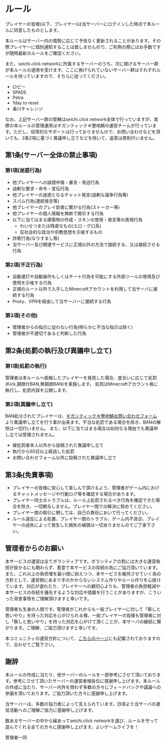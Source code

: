 # ルール

プレイヤーの皆様(以下、プレイヤー)は当サーバーにログインした時点で本ルールに同意したものとします。

本ルールはサーバー内の情勢に応じて予告なく更新されることがあります。その際プレイヤーに個別通知することは致しませんので、ご利用の際にはお手数ですが随時最新のルールをご確認ください。

また、seichi.click networkに所属するサーバーのうち、次に掲げるサーバー群が本ルールの適用を受けます。ここに掲げられていないサーバー群はそれぞれルールを持っていますので、そちらに従ってください。

* ロビー
* SPADE
* Petra
* 1day to reset
* 香川チャレンジ

なお、上記サーバー群の管轄はseichi.click network全体で行っていますが、実際の本ルールの管理運用はギガンティック☆整地鯖の運営チームが行っています。ただし、恒常的なサポートは行っておりませんので、お問い合わせなどを頂いても、2条2項に基づく異議申し立てなどを除いて、返答は原則行いません。

## 第1条(サーバー全体の禁止事項)

### 第1項(迷惑行為)

* 他プレイヤーへの誹謗中傷・暴言・脅迫行為
* 過剰な要求・命令・宣伝行為
* 他プレイヤーの迷惑となるチャット発言(過剰な論争行為等)
* スパム行為(連続発言等)
* 他プレイヤーのプレイ妨害に繋がる行為(ストーカー等)
* 他プレイヤーの個人情報を無断で開示する行為
* 以下に当てはまる建築物の作成・スキンの使用・発言等の表現行為
  * わいせつまたは残虐なもの(エロ・グロ系)
  * 反社会的な政治や宗教思想を示唆するもの
* 詐欺行為(なりすまし等)
* 当サーバー及び関連サービスに正規以外の方法で接続する、又は接続させる行為

### 第2項(不正行為)

* 自動連打や自動操作もしくはチート行為を可能にする外部ツールの使用及び使用を示唆する行為
* 正規のルート以外で入手したMinecraftアカウントを利用して当サーバに接続する行為
* Proxy、VPNを経由して当サーバーに接続する行為

### 第3項(その他)

* 管理者からの指示に従わない行為(明らかに不当な指示は除く)
* 管理者が不適切であると判断した行為

## 第2条(処罰の執行及び異議申し立て)

### 第1項(処罰の執行)

管理者は本ルールへ抵触したプレイヤーを発見した場合、度合いに応じて処罰(Kick,期限付BAN,無期限BAN)を実施します。
処罰はMinecraftアカウント毎に執行し、処罰内容を公開します。

### 第2項(異議申し立て)

BAN処分されたプレイヤーは、[ギガンティック☆整地鯖お問い合わせフォーム](https://www.seichi.network/access)より異議申し立てを行う事が出来ます。不当な処罰である場合を除き、BANの解除は一切行いません。
また、以下に当てはまる場合は如何なる理由でも異議申し立ては受理されません。

* 被処罰者本人以外から投稿された異議申し立て
* 執行から60日以上経過した処罰
* お問い合わせフォーム以外に投稿された異議申し立て

## 第3条(免責事項)

* プレイヤーの皆様に安心して楽しんで頂けるよう、管理者がゲーム内におけるチャットメッセージや行動ログ等を確認する場合があります。
* プレイヤー同士のトラブルは、ルール上処罰されるべき行為を確認できた場合を除き、一切関与しません。プレイヤー間での解決に努めてください。
* プレイヤー間の取引に関しては、自己の責任において行ってください。
* ルール違反による処置、プレイヤー間のトラブル、ゲーム内不具合、プレイヤーの過失によって発生した損失の補償は一切ありませんのでご了承下さい。

## 管理者からのお願い

本サービスの運営は全てボランティアです。ボランティアの割には大きな運営負担が掛かるにも関わらず、善意で本サービスの存続の為にご協力頂いています。また、これ以上の負担増を最小限に抑えつつ、本サービスを維持させていく為の方針として、運営側にあまり手のかからないシステム作りやルール作りを心掛けています。対応が遅れたり、プレイヤーへの親切心よりも、管理者の負担軽減や本サービスの存続を優先するような対応や措置を行うことがありますが、こういった背景事情をご理解頂けますと幸いです。

管理者も生身の人間です。管理者がこれからも一般プレイヤーに対して「察しと思いやり」を持った対応を心がけられる様、一般プレイヤーの皆様も管理者に対し「察しと思いやり」を持った対応を心がけて頂くことが、本サーバの継続に繋がります。ご理解、ご協力頂けますと幸いです。

本コミュニティの運営方針について、[こちらのページ](https://redmine.seichi.click/projects/public/wiki/%E9%81%8B%E5%96%B6%E3%83%81%E3%83%BC%E3%83%A0%E7%B7%8F%E5%90%88%E3%82%AC%E3%82%A4%E3%83%89%E3%83%A9%E3%82%A4%E3%83%B3(%E6%8A%9C%E7%B2%8B))にも記載されておりますので、合わせてご覧下さい。

## 謝辞

本ルールの作成に当たり、他サーバーのルールを一部参考にさせて頂いております。参考にさせて頂いたサーバーの運営者様各位に感謝申し上げます。本ルールの作成に当たり、サーバー内外を問わず多数の方々にフィードバックや議論への参画を頂いております。ご協力頂いた方々に感謝申し上げます。

当サーバーは、多数の協力者によって支えられています。日頃より当サーバの運営活動へのご理解ご協力に感謝申し上げます。

数あるサーバーの中から縁あってseichi.click networkを選び、ルールを守って遊んでくれる全ての方々に感謝申し上げます。よいゲームライフを！

管理者一同
